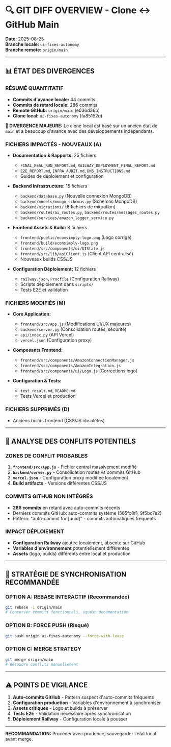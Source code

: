 # 🔍 GIT DIFF OVERVIEW - Clone ↔ GitHub Main

**Date:** 2025-08-25  
**Branche locale:** `ui-fixes-autonomy`  
**Branche remote:** `origin/main`

---

## 📊 ÉTAT DES DIVERGENCES

### **RÉSUMÉ QUANTITATIF**
- **Commits d'avance locale:** 44 commits
- **Commits de retard locale:** 286 commits  
- **Remote GitHub:** `origin/main` (e036d36b)
- **Clone local:** `ui-fixes-autonomy` (fa85152d)

**🚨 DIVERGENCE MAJEURE:** Le clone local est basé sur un ancien état de `main` et a beaucoup d'avance avec des développements indépendants.

### **FICHIERS IMPACTÉS - NOUVEAUX (A)**
- **Documentation & Rapports:** 25 fichiers
  - `FINAL_REAL_RUN_REPORT.md`, `RAILWAY_DEPLOYMENT_FINAL_REPORT.md`
  - `E2E_REPORT.md`, `INFRA_AUDIT.md`, `DNS_INSTRUCTIONS.md`
  - Guides de déploiement et configuration

- **Backend Infrastructure:** 15 fichiers
  - `backend/database.py` (Nouvelle connexion MongoDB)
  - `backend/models/mongo_schemas.py` (Schemas MongoDB)
  - `backend/migrations/` (6 fichiers de migration)
  - `backend/routes/ai_routes.py`, `backend/routes/messages_routes.py`
  - `backend/services/amazon_logger_service.py`

- **Frontend Assets & Build:** 8 fichiers
  - `frontend/public/ecomsimply-logo.png` (Logo corrigé)
  - `frontend/build/ecomsimply-logo.png`
  - `frontend/src/components/ui/UIState.js`
  - `frontend/src/lib/apiClient.js` (Client API centralisé)
  - Nouveaux builds CSS/JS

- **Configuration Déploiement:** 12 fichiers
  - `railway.json`, `Procfile` (Configuration Railway)
  - Scripts déploiement dans `scripts/`
  - Tests E2E et validation

### **FICHIERS MODIFIÉS (M)**
- **Core Application:**
  - `frontend/src/App.js` (Modifications UI/UX majeures)
  - `backend/server.py` (Consolidation routes, sécurité)
  - `api/index.py` (API Vercel)
  - `vercel.json` (Configuration proxy)

- **Composants Frontend:**
  - `frontend/src/components/AmazonConnectionManager.js`
  - `frontend/src/components/AmazonIntegration.js`
  - `frontend/src/components/ui/Logo.js` (Corrections logo)

- **Configuration & Tests:**
  - `test_result.md`, `README.md`
  - Tests Vercel et production

### **FICHIERS SUPPRIMÉS (D)**
- Anciens builds frontend (CSS/JS obsolètes)

---

## 🔄 ANALYSE DES CONFLITS POTENTIELS

### **ZONES DE CONFLIT PROBABLES**
1. **`frontend/src/App.js`** - Fichier central massivement modifié
2. **`backend/server.py`** - Consolidation routes vs commits GitHub
3. **`vercel.json`** - Configuration proxy modifiée localement
4. **Build artifacts** - Versions différentes CSS/JS

### **COMMITS GITHUB NON INTÉGRÉS**
- **286 commits** en retard avec auto-commits récents
- Derniers commits GitHub: auto-commits système (565fc8f1, 9f5bc7e2)
- Pattern: "auto-commit for [uuid]" - commits automatiques fréquents

### **IMPACT DÉPLOIEMENT**
- **Configuration Railway** ajoutée localement, absente sur GitHub
- **Variables d'environnement** potentiellement différentes
- **Assets** (logo, builds) différents entre local et production

---

## 🎯 STRATÉGIE DE SYNCHRONISATION RECOMMANDÉE

### **OPTION A: REBASE INTERACTIF (Recommandée)**
```bash
git rebase -i origin/main
# Conserver commits fonctionnels, squash documentation
```

### **OPTION B: FORCE PUSH (Risqué)**
```bash
git push origin ui-fixes-autonomy --force-with-lease
```

### **OPTION C: MERGE STRATEGY**
```bash
git merge origin/main
# Résoudre conflits manuellement
```

---

## ⚠️ POINTS DE VIGILANCE

1. **Auto-commits GitHub** - Pattern suspect d'auto-commits fréquents
2. **Configuration production** - Variables d'environnement à synchroniser
3. **Assets critiques** - Logo et builds à préserver
4. **Tests E2E** - Validation nécessaire après synchronisation
5. **Déploiement Railway** - Configuration locale à pousser

---

**RECOMMANDATION:** Procéder avec prudence, sauvegarder l'état local avant merge.